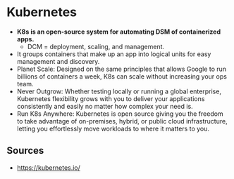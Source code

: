 # Kubernetes

- **K8s is an open-source system for automating DSM of containerized apps.**
  - DCM = deployment, scaling, and management.
- It groups containers that make up an app into logical units for easy management and discovery.
- Planet Scale: Designed on the same principles that allows Google to run billions of containers a week,
  K8s can scale without increasing your ops team.
- Never Outgrow: Whether testing locally or running a global enterprise, Kubernetes flexibility grows with you to
deliver your applications consistently and easily no matter how complex your need is.
- Run K8s Anywhere: Kubernetes is open source giving you the freedom to take advantage of on-premises, hybrid,
or public cloud infrastructure, letting you effortlessly move workloads to where it matters to you.

## Sources

- https://kubernetes.io/

